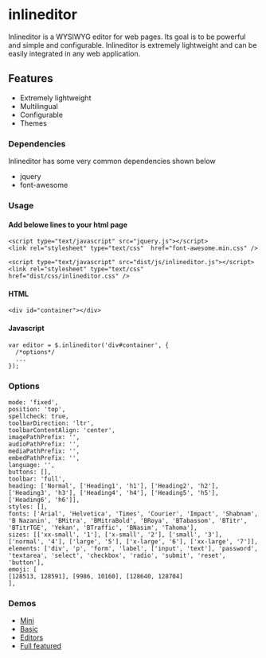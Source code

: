 # inlineditor
Inlineditor is a WYSIWYG editor for web pages. Its goal is to be powerful and simple and configurable. Inlineditor is extremely lightweight and can be easily integrated in any web application.



## Features
- Extremely lightweight
- Multilingual
- Configurable
- Themes



### Dependencies
Inlineditor has some very common dependencies shown below
- jquery
- font-awesome



### Usage

#### Add belowe lines to your html page
```
<script type="text/javascript" src="jquery.js"></script>
<link rel="stylesheet" type="text/css"  href="font-awesome.min.css" />

<script type="text/javascript" src="dist/js/inlineditor.js"></script>
<link rel="stylesheet" type="text/css"  href="dist/css/inlineditor.css" />
```

#### HTML
```
<div id="container"></div>
```

#### Javascript
```
var editor = $.inlineditor('div#container', {
  /*options*/
  ...
});
```


### Options

```
mode: 'fixed',
position: 'top',
spellcheck: true,
toolbarDirection: 'ltr',
toolbarContentAlign: 'center',
imagePathPrefix: '',
audioPathPrefix: '',
mediaPathPrefix: '',
embedPathPrefix: '',
language: '',
buttons: [],
toolbar: 'full',
heading: ['Normal', ['Heading1', 'h1'], ['Heading2', 'h2'], ['Heading3', 'h3'], ['Heading4', 'h4'], ['Heading5', 'h5'], ['Heading6', 'h6']],
styles: [],
fonts: ['Arial', 'Helvetica', 'Times', 'Courier', 'Impact', 'Shabnam', 'B Nazanin', 'BMitra', 'BMitraBold', 'BRoya', 'BTabassom', 'BTitr', 'BTitrTGE', 'Yekan', 'BTraffic', 'BNasim', 'Tahoma'],
sizes: [['xx-small', '1'], ['x-small', '2'], ['small', '3'], ['normal', '4'], ['large', '5'], ['x-large', '6'], ['xx-large', '7']],
elements: ['div', 'p', 'form', 'label', ['input', 'text'], 'password', 'textarea', 'select', 'checkbox', 'radio', 'submit', 'reset', 'button'],
emoji: [
[128513, 128591], [9986, 10160], [128640, 128704]
],
```


### Demos
- [Mini](https://mjahmadi.github.io/inlineditor/demos/mini.html)
- [Basic](https://mjahmadi.github.io/inlineditor/demos/basic.html)
- [Editors](https://mjahmadi.github.io/inlineditor/demos/editors.html)
- [Full featured](https://mjahmadi.github.io/inlineditor/demos/full.html)
